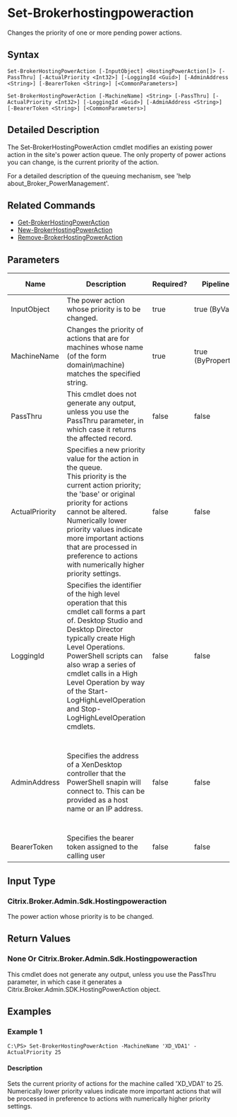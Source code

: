 ﻿
# Set-Brokerhostingpoweraction
Changes the priority of one or more pending power actions.
## Syntax
```
Set-BrokerHostingPowerAction [-InputObject] <HostingPowerAction[]> [-PassThru] [-ActualPriority <Int32>] [-LoggingId <Guid>] [-AdminAddress <String>] [-BearerToken <String>] [<CommonParameters>]

Set-BrokerHostingPowerAction [-MachineName] <String> [-PassThru] [-ActualPriority <Int32>] [-LoggingId <Guid>] [-AdminAddress <String>] [-BearerToken <String>] [<CommonParameters>]
```
## Detailed Description
The Set-BrokerHostingPowerAction cmdlet modifies an existing power action in the site's power action queue. The only property of power actions you can change, is the current priority of the action.

For a detailed description of the queuing mechanism, see 'help about\_Broker\_PowerManagement'.


## Related Commands

* [Get-BrokerHostingPowerAction](../Get-BrokerHostingPowerAction/)
* [New-BrokerHostingPowerAction](../New-BrokerHostingPowerAction/)
* [Remove-BrokerHostingPowerAction](../Remove-BrokerHostingPowerAction/)
## Parameters
| Name   | Description | Required? | Pipeline Input | Default Value |
| --- | --- | --- | --- | --- |
| InputObject | The power action whose priority is to be changed. | true | true (ByValue) |  |
| MachineName | Changes the priority of actions that are for machines whose name (of the form domain\\machine) matches the specified string. | true | true (ByPropertyName) |  |
| PassThru | This cmdlet does not generate any output, unless you use the PassThru parameter, in which case it returns the affected record. | false | false | False |
| ActualPriority | Specifies a new priority value for the action in the queue.<br>This priority is the current action priority; the 'base' or original priority for actions cannot be altered. Numerically lower priority values indicate more important actions that are processed in preference to actions with numerically higher priority settings. | false | false |  |
| LoggingId | Specifies the identifier of the high level operation that this cmdlet call forms a part of. Desktop Studio and Desktop Director typically create High Level Operations. PowerShell scripts can also wrap a series of cmdlet calls in a High Level Operation by way of the Start-LogHighLevelOperation and Stop-LogHighLevelOperation cmdlets. | false | false |  |
| AdminAddress | Specifies the address of a XenDesktop controller that the PowerShell snapin will connect to. This can be provided as a host name or an IP address. | false | false | Localhost. Once a value is provided by any cmdlet, this value will become the default. |
| BearerToken | Specifies the bearer token assigned to the calling user | false | false |  |

## Input Type

### Citrix.Broker.Admin.Sdk.Hostingpoweraction
The power action whose priority is to be changed.
## Return Values

### None Or Citrix.Broker.Admin.Sdk.Hostingpoweraction
This cmdlet does not generate any output, unless you use the PassThru parameter, in which case it generates a Citrix.Broker.Admin.SDK.HostingPowerAction object.
## Examples

### Example 1
```
C:\PS> Set-BrokerHostingPowerAction -MachineName 'XD_VDA1' -ActualPriority 25
```
#### Description
Sets the current priority of actions for the machine called 'XD\_VDA1' to 25. Numerically lower priority values indicate more important actions that will be processed in preference to actions with numerically higher priority settings.
